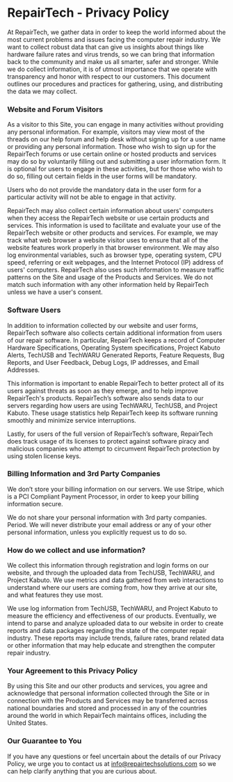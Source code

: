 <h1>RepairTech - Privacy Policy</h1>

At RepairTech, we gather data in order to keep the world informed about the most current
problems and issues facing the computer repair industry. We want to collect robust data that
can give us insights about things like hardware failure rates and virus trends, so we can bring
that information back to the community and make us all smarter, safer and stronger.
While we do collect information, it is of utmost importance that we operate with transparency
and honor with respect to our customers. This document outlines our procedures and practices
for gathering, using, and distributing the data we may collect.

<h3>Website and Forum Visitors</h3>

As a visitor to this Site, you can engage in many activities without providing any personal
information. For example, visitors may view most of the threads on our help forum and help
desk without signing up for a user name or providing any personal information.
Those who wish to sign up for the RepairTech forums or use certain online or hosted products
and services may do so by voluntarily filling out and submitting a user information form. It is
optional for users to engage in these activities, but for those who wish to do so, filling out certain
fields in the user forms will be mandatory.

Users who do not provide the mandatory data in the user form for a particular activity will not be able to engage in that activity.

RepairTech may also collect certain information about users' computers when they access the
RepairTech website or use certain products and services. This information is used to facilitate
and evaluate your use of the RepairTech website or other products and services. For example,
we may track what web browser a website visitor uses to ensure that all of the website features
work properly in that browser environment. We may also log environmental variables, such
as browser type, operating system, CPU speed, referring or exit webpages, and the Internet
Protocol (IP) address of users' computers. RepairTech also uses such information to measure
traffic patterns on the Site and usage of the Products and Services. We do not match such
information with any other information held by RepairTech unless we have a user's consent.

<h3>Software Users</h3>

In addition to information collected by our website and user forms, RepairTech software
also collects certain additional information from users of our repair software. In particular,
RepairTech keeps a record of Computer Hardware Specifications, Operating System
specifications, Project Kabuto Alerts, TechUSB and TechWARU Generated Reports, Feature Requests, Bug Reports, and User Feedback, Debug Logs, IP addresses, and Email Addresses.

This information is important to enable RepairTech to better protect all of its users against threats
as soon as they emerge, and to help improve RepairTech's products. RepairTech’s software also sends data to our servers regarding how users are using TechWARU, TechUSB, and Project Kabuto. These usage statistics help RepairTech keep its software running smoothly and minimize service interruptions. 

Lastly, for users of the full version of RepairTech’s software, RepairTech does track usage of its
licenses to protect against software piracy and malicious companies who attempt to circumvent
RepairTech protection by using stolen license keys.

<h3>Billing Information and 3rd Party Companies</h3>

We don’t store your billing information on our servers. We use Stripe, which is a PCI Compliant
Payment Processor, in order to keep your billing information secure.

We do not share your personal information with 3rd party companies. Period. We will never distribute your email address or any of your other personal information, unless you explicitly request us to do so.

<h3>How do we collect and use information?</h3>

We collect this information through registration and login forms on our website, and
through the uploaded data from TechUSB, TechWARU, and Project Kabuto. We use metrics and data gathered from
web interactions to understand where our users are coming from, how they arrive at our site,
and what features they use most.

We use log information from TechUSB, TechWARU, and Project Kabuto to measure the efficiency and
effectiveness of our products. Eventually, we intend to parse and analyze uploaded data to our website in order to create reports and data packages regarding the state of the
computer repair industry. These reports may include trends, failure rates, brand related data or
other information that may help educate and strengthen the computer repair industry.

<h3>Your Agreement to this Privacy Policy</h3>

By using this Site and our other products and services, you agree and acknowledge that
personal information collected through the Site or in connection with the Products and Services
may be transferred across national boundaries and stored and processed in any of the countries
around the world in which RepairTech maintains offices, including the United States.

<h3>Our Guarantee to You</h3>

If you have any questions or feel uncertain about the details of our Privacy Policy, we urge
you to contact us at info@repairtechsolutions.com so we can help clarify anything that you are
curious about.
